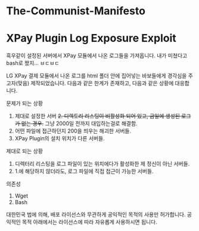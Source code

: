 # The-Communist-Manifesto
# XPay Plugin Log Exposure Exploit
흑우같이 설정된 서버에서 XPay 모듈에서 나온 로그들을 가져옵니다. 내가 미쳤다고 bash로 짰지... ㅂㄷㅂㄷ

LG XPay 결제 모듈에서 나온 로그를 html 폴더 안에 집어넣는 바보들에게 경각심을 주고자(맞음) 제작되었습니다. 다음과 같은 한계가 존재하고, 다음과 같은 상황에 대응합니다. 

문제가 되는 상황
1. 제대로 설정한 서버 
~~2. 디렉토리 리스팅이 비활성화 되어 있고, 금일에 생성된 로그가 없는 경우.~~ 그냥 2000일 전까지 대입하는걸로 해결함. 
3. 어떤 파일에 접근하던지 200을 띄우는 해괴한 서버들. 
4. XPay Plugin의 설치 위치가 다른 서버들. 

제대로 되는 상황
1. 디렉터리 리스팅을 로그 파일이 있는 위치에다가 활성화한 제 정신이 아닌 서버들. 
2. 1.에 해당하지 않더라도, 로그 파일에 직접 접근이 가능한 서버들. 

의존성
1. Wget
2. Bash

대한민국 법에 의해, 배포 라이선스와 무관하게 공익적인 목적의 사용만 허가합니다. 공익적인 목적 아래에서는 라이선스에 따라 자유롭게 사용하시면 됩니다. 
